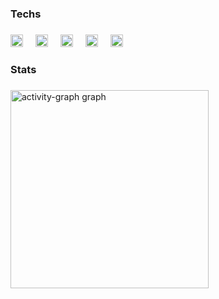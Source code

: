 <h3 align="left">Techs</h3>

###

<div align="left">
  <img src="https://cdn.jsdelivr.net/gh/devicons/devicon/icons/html5/html5-original.svg" height="20" alt="html5 logo"  />
  <img width="12" />
  <img src="https://cdn.jsdelivr.net/gh/devicons/devicon/icons/css3/css3-original.svg" height="20" alt="css3 logo"  />
  <img width="12" />
  <img src="https://cdn.jsdelivr.net/gh/devicons/devicon/icons/java/java-original.svg" height="20" alt="java logo"  />
  <img width="12" />
  <img src="https://cdn.jsdelivr.net/gh/devicons/devicon/icons/python/python-original.svg" height="20" alt="python logo"  />
  <img width="12" />
  <img src="https://cdn.jsdelivr.net/gh/devicons/devicon/icons/mysql/mysql-original.svg" height="20" alt="mysql logo"  />
</div>

###

<h3 align="left">Stats</h3>

###

<div align="left">
  <img src="https://github-readme-activity-graph.vercel.app/graph?username=Jonathantkl&radius=16&theme=github-dark&area=true&order=5&hide_border=true&hide_title=false&title_color=FFFFFF&color=FFFFFF&line=999999&point=FFFFFF&area_color=FFFFFF" height="317" alt="activity-graph graph"  />
</div>

###
